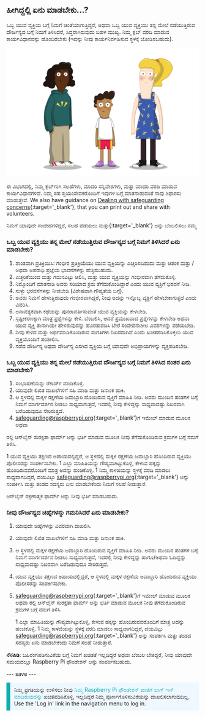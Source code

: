 ## ಹೀಗಿದ್ದಲ್ಲಿ ಏನು ಮಾಡಬೇಕು…?

ಒಬ್ಬ ಯುವ ವ್ಯಕ್ತಿಯ ಬಗ್ಗೆ ನಿಮಗೆ ಚಿಂತೆಯಾಗುತ್ತಿದ್ದರೆ, ಅಥವಾ ಒಬ್ಬ ಯುವ ವ್ಯಕ್ತಿಯು ತನ್ನ ಮೇಲೆ ನಡೆಯುತ್ತಿರುವ ದೌರ್ಜನ್ಯದ ಬಗ್ಗೆ ನಿಮಗೆ ತಿಳಿಸಿದರೆ, ಸಿದ್ಧರಾಗಿರುವುದು ಬಹಳ ಮುಖ್ಯ. ನಿಮ್ಮ ಕ್ಲಬ್ ವರದಿ ಮಾಡುವ ಕಾರ್ಯವಿಧಾನವನ್ನು ಹೊಂದಿರಬೇಕು (ಇದನ್ನು ನೀವು ಕಾರ್ಯನಿರ್ವಹಿಸುವ ಸ್ಥಳಕ್ಕೆ ಜೋಡಿಸಬಹುದು).

![ಮೂವರು ಯುವಕರು ನಿಂತಿದ್ದಾರೆ.](images/8-Diverse-Mix-2.png)

ಈ ವಿಭಾಗದಲ್ಲಿ, ನಿಮ್ಮ ಕ್ಲಬ್‌ಗಾಗಿ ಸಲಹೆಗಳು, ಮಾದರಿ ಸನ್ನಿವೇಶಗಳು, ಮತ್ತು ಮಾದರಿ ವರದಿ ಮಾಡುವ ಕಾರ್ಯವಿಧಾನಗಳಿವೆ. ನಿಮ್ಮ ಸಹ ಸ್ವಯಂಸೇವಕರೊಂದಿಗೆ ಇವುಗಳ ಬಗ್ಗೆ ಮಾತನಾಡುವಂತೆ ನಾವು ಶಿಫಾರಸು ಮಾಡುತ್ತೇವೆ. We also have guidance on [Dealing with safeguarding concerns](https://static.raspberrypi.org/files/safeguarding/Raspberry-Pi-Foundation-safeguarding-dealing-with-safeguarding-concerns.pdf){:target='_blank'}, that you can print out and share with volunteers.

ನಿಮಗೆ ಯಾವುದೇ ಸಂದೇಹಗಳಿದ್ದರೆ, ಸಲಹೆ ಪಡೆಯಲು ಮತ್ತು</a>{:target='_blank'} ಅನ್ನು ಬೆಂಬಲಿಸಲು ನಮ್ಮ

### ಒಬ್ಬ ಯುವ ವ್ಯಕ್ತಿಯು ತನ್ನ ಮೇಲೆ ನಡೆಯುತ್ತಿರುವ ದೌರ್ಜನ್ಯದ ಬಗ್ಗೆ ನಿಮಗೆ ತಿಳಿಸಿದರೆ ಏನು ಮಾಡಬೇಕು?

1. ಶಾಂತವಾಗಿ ಪ್ರತಿಕ್ರಿಯಿಸಿ: ಗಂಭೀರ ಪ್ರತಿಕ್ರಿಯೆಯು ಯುವ ವ್ಯಕ್ತಿಯನ್ನು ಎಚ್ಚರಿಸಬಹುದು ಮತ್ತು ಆತಂಕ ಮತ್ತು / ಅಥವಾ ಅಪರಾಧಿ ಪ್ರಜ್ಞೆಯ ಭಾವನೆಗಳನ್ನು ಹೆಚ್ಚಿಸಬಹುದು.
1. ಎಚ್ಚರಿಕೆಯಿಂದ ಮತ್ತು ಗಮನವಿಟ್ಟು ಆಲಿಸಿ, ಮತ್ತು ಯುವ ವ್ಯಕ್ತಿಯನ್ನು ಗಂಭೀರವಾಗಿ ತೆಗೆದುಕೊಳ್ಳಿ.
1. ನಿಮ್ಮೊಂದಿಗೆ ಮಾತನಾಡಿ ಅವರು ಸರಿಯಾದ ಕ್ರಮ ತೆಗೆದುಕೊಂಡಿದ್ದಾರೆ ಎಂದು ಯುವ ವ್ಯಕ್ತಿಗೆ ಭರವಸೆ ನೀಡಿ.
1. ಸುಳ್ಳು ಭರವಸೆಗಳನ್ನು ನೀಡಬೇಡಿ (ವಿಶೇಷವಾಗಿ ಗೌಪ್ಯತೆಯ ಬಗ್ಗೆ).
1. ಅವರು ನಿಮಗೆ ಹೇಳುತ್ತಿರುವುದು ಗಂಭೀರವಾಗಿದ್ದರೆ, ನೀವು ಅದನ್ನು ಇನ್ನೊಬ್ಬ ವ್ಯಕ್ತಿಗೆ ಹೇಳಬೇಕಾಗುತ್ತದೆ ಎಂದು ವಿವರಿಸಿ.
1. ಅನಾವಶ್ಯಕವಾಗಿ ಕಥೆಯನ್ನು ಪುನರಾವರ್ತಿಸುವಂತೆ ಯುವ ವ್ಯಕ್ತಿಯನ್ನು ಕೇಳಬೇಡಿ.
1. ಸ್ಪಷ್ಟೀಕರಣಕ್ಕಾಗಿ ಮಾತ್ರ ಪ್ರಶ್ನೆಗಳನ್ನು ಕೇಳಿ. ಬೆಂಬಲಿಸಿ, ಆದರೆ ಪ್ರಮುಖವಾದ ಪ್ರಶ್ನೆಗಳನ್ನು ಕೇಳಬೇಡಿ ಅಥವಾ ಯುವ ವ್ಯಕ್ತಿ ತಾನಾಗಿಯೇ ಹೇಳಿರುವುದನ್ನು ಹೊರತುಪಡಿಸಿ ಬೇರೆ ಸಂವೇದನಾಶೀಲ ವಿವರಗಳನ್ನು ಪಡೆಯಬೇಡಿ.
1. ನೀವು ಕೇಳಿದ ಮತ್ತು ಅರ್ಥಮಾಡಿಕೊಂಡಿರುವ ಸಂಗತಿಗಳು ನಿಖರವಾಗಿವೆ ಎಂದು ಖಚಿತಪಡಿಸಿಕೊಳ್ಳಲು ಯುವ ವ್ಯಕ್ತಿಯೊಂದಿಗೆ ಪರಿಶೀಲಿಸಿ.
1. ನಡೆದ ದೌರ್ಜನ್ಯ ಅಥವಾ ದೌರ್ಜನ್ಯ ಎಸಗಿದ ವ್ಯಕ್ತಿಯ ಬಗ್ಗೆ ಯಾವುದೇ ಅಭಿಪ್ರಾಯಗಳನ್ನು ವ್ಯಕ್ತಪಡಿಸಬೇಡಿ.

### ಒಬ್ಬ ಯುವ ವ್ಯಕ್ತಿಯು ತನ್ನ ಮೇಲೆ ನಡೆಯುತ್ತಿರುವ ದೌರ್ಜನ್ಯದ ಬಗ್ಗೆ ನಿಮಗೆ ತಿಳಿಸಿದ ನಂತರ ಏನು ಮಾಡಬೇಕು?

1. ಸಂಭಾಷಣೆಯನ್ನು ರೆಕಾರ್ಡ್ ಮಾಡಿಕೊಳ್ಳಿ.
1. ಯಾವುದೇ ಲಿಖಿತ ದಾಖಲೆಗಳಿಗೆ ಸಹಿ ಮಾಡಿ ಮತ್ತು ದಿನಾಂಕ ಹಾಕಿ.
1. ಆ ಸ್ಥಳದಲ್ಲಿ ಮಕ್ಕಳ ರಕ್ಷಣೆಯ ಜವಾಬ್ದಾರಿ ಹೊಂದಿರುವ ವ್ಯಕ್ತಿಗೆ ಮಾಹಿತಿ ನೀಡಿ. ಅವರು ಮುಂದಿನ ಹಂತಗಳ ಬಗ್ಗೆ ನಿಮಗೆ ಮಾರ್ಗದರ್ಶನ ನೀಡಲು ಸಾಧ್ಯವಾಗುತ್ತದೆ, ಇದರಲ್ಲಿ ನೀವು ಕೇಳಿದ್ದನ್ನು ಸಾಧ್ಯವಾದಷ್ಟು ನಿಖರವಾಗಿ ಬರೆದಿಡುವುದೂ ಸೇರಿರುತ್ತದೆ.
1. [safeguarding@raspberrypi.org](mailto:safeguarding@raspberrypi.org){:target='_blank'}ಗೆ ಇಮೇಲ್ ಮಾಡುವ ಮೂಲಕ ಅಥವಾ

ರಲ್ಲಿ ಆನ್‍‌ಲೈನ್ ಸುರಕ್ಷತಾ ಫಾರ್ಮ್ ಅನ್ನು ಭರ್ತಿ ಮಾಡುವ ಮೂಲಕ ನೀವು ತೆಗೆದುಕೊಂಡಿರುವ ಕ್ರಮಗಳ ಬಗ್ಗೆ ನಮಗೆ ತಿಳಿಸಿ.</li> 
   
   1 ಯುವ ವ್ಯಕ್ತಿಯು ತಕ್ಷಣದ ಅಪಾಯದಲ್ಲಿದ್ದರೆ, ಆ ಸ್ಥಳದಲ್ಲಿ ಮಕ್ಕಳ ರಕ್ಷಣೆಯ ಜವಾಬ್ದಾರಿ ಹೊಂದಿರುವ ವ್ಯಕ್ತಿಯು ಪೊಲೀಸರನ್ನು ಸಂಪರ್ಕಿಸಬೇಕು. 
1 ಎಲ್ಲಾ ಮಾಹಿತಿಯನ್ನು ಗೌಪ್ಯವಾಗಿಟ್ಟುಕೊಳ್ಳಿ, ಕೇಳುವ ಹಕ್ಕನ್ನು ಹೊಂದಿರುವವರೊಂದಿಗೆ ಮಾತ್ರ ಅದನ್ನು ಹಂಚಿಕೊಳ್ಳಿ.
1 ನಿಮ್ಮ ಕಾಳಜಿಯನ್ನು ಸ್ಥಳಕ್ಕೆ ವರದಿ ಮಾಡಲು ಸಾಧ್ಯವಾಗದಿದ್ದರೆ, ದಯವಿಟ್ಟು [safeguarding@raspberrypi.org](mailto:safeguarding@raspberrypi.org){:target='_blank'} ಅನ್ನು ಸಂಪರ್ಕಿಸಿ ಮತ್ತು ತಂಡದ ಸದಸ್ಯರು ಏನು ಮಾಡಬೇಕೆಂದು ನಿಮಗೆ ಸಲಹೆ ನೀಡುತ್ತಾರೆ.</ol> 

ಆನ್‌ಲೈನ್ ರಕ್ಷಣಾತ್ಮಕ ಫಾರ್ಮ್ ಅನ್ನು ನೀವು ಭರ್ತಿ ಮಾಡಬಹುದು.



### ನೀವು ದೌರ್ಜನ್ಯದ ಚಿಹ್ನೆಗಳನ್ನು ಗಮನಿಸಿದರೆ ಏನು ಮಾಡಬೇಕು?

1. ಯಾವುದೇ ಚಿಹ್ನೆಗಳನ್ನು ವಿವರವಾಗಿ ದಾಖಲಿಸಿ.
1. ಯಾವುದೇ ಲಿಖಿತ ದಾಖಲೆಗಳಿಗೆ ಸಹಿ ಮಾಡಿ ಮತ್ತು ದಿನಾಂಕ ಹಾಕಿ.
1. ಆ ಸ್ಥಳದಲ್ಲಿ ಮಕ್ಕಳ ರಕ್ಷಣೆಯ ಜವಾಬ್ದಾರಿ ಹೊಂದಿರುವ ವ್ಯಕ್ತಿಗೆ ಮಾಹಿತಿ ನೀಡಿ. ಅವರು ಮುಂದಿನ ಹಂತಗಳ ಬಗ್ಗೆ ನಿಮಗೆ ಮಾರ್ಗದರ್ಶನ ನೀಡಲು ಸಾಧ್ಯವಾಗುತ್ತದೆ, ಇದರಲ್ಲಿ ನೀವು ಕೇಳಿದ್ದನ್ನು ಹಾಗೂ/ಅಥವಾ ಓದಿದ್ದನ್ನು ಸಾಧ್ಯವಾದಷ್ಟು ನಿಖರವಾಗಿ ಬರೆದಿಡುವುದೂ ಸೇರಿರುತ್ತದೆ.
1. ಯುವ ವ್ಯಕ್ತಿಯು ತಕ್ಷಣದ ಅಪಾಯದಲ್ಲಿದ್ದರೆ, ಆ ಸ್ಥಳದಲ್ಲಿ ಮಕ್ಕಳ ರಕ್ಷಣೆಯ ಜವಾಬ್ದಾರಿ ಹೊಂದಿರುವ ವ್ಯಕ್ತಿಯು ಪೊಲೀಸರನ್ನು ಸಂಪರ್ಕಿಸಬೇಕು.
1. [safeguarding@raspberrypi.org](mailto:safeguarding@raspberrypi.org){:target='_blank'}ಗೆ ಇಮೇಲ್ ಮಾಡುವ ಮೂಲಕ ಅಥವಾ ರಲ್ಲಿ ಆನ್‍‌ಲೈನ್ ಸುರಕ್ಷತಾ ಫಾರ್ಮ್ ಅನ್ನು ಭರ್ತಿ ಮಾಡುವ ಮೂಲಕ ನೀವು ತೆಗೆದುಕೊಂಡಿರುವ ಕ್ರಮಗಳ ಬಗ್ಗೆ ನಮಗೆ ತಿಳಿಸಿ.</li> 
   
   1 ಎಲ್ಲಾ ಮಾಹಿತಿಯನ್ನು ಗೌಪ್ಯವಾಗಿಟ್ಟುಕೊಳ್ಳಿ, ಕೇಳುವ ಹಕ್ಕನ್ನು ಹೊಂದಿರುವವರೊಂದಿಗೆ ಮಾತ್ರ ಅದನ್ನು ಹಂಚಿಕೊಳ್ಳಿ.
1 ನಿಮ್ಮ ಕಾಳಜಿಯನ್ನು ಸ್ಥಳಕ್ಕೆ ವರದಿ ಮಾಡಲು ಸಾಧ್ಯವಾಗದಿದ್ದರೆ, ದಯವಿಟ್ಟು [safeguarding@raspberrypi.org](mailto:safeguarding@raspberrypi.org){:target='_blank'} ಅನ್ನು ಸಂಪರ್ಕಿಸಿ ಮತ್ತು ತಂಡದ ಸದಸ್ಯರು ಏನು ಮಾಡಬೇಕೆಂದು ನಿಮಗೆ ಸಲಹೆ ನೀಡುತ್ತಾರೆ.</ol> 

**ನೆನಪಿಡಿ**: ಬಹಿರಂಗಪಡಿಸುವಿಕೆಯ ಬಗ್ಗೆ ನಿಮಗೆ ಖಚಿತತೆ ಇಲ್ಲದಿದ್ದರೆ ಅಥವಾ ಬೆಂಬಲ ಬೇಕಿದ್ದರೆ, ನೀವು ಯಾವುದೇ ಸಮಯದಲ್ಲೂ Raspberry Pi ಫೌಂಡೇಶನ್ ಅನ್ನು ಸಂಪರ್ಕಿಸಬಹುದು.

--- save ---

<p style="border-left: solid; border-width:10px; border-color: #0faeb0; background-color: aliceblue; padding: 10px;">
ನಿಮ್ಮ ಪ್ರಗತಿಯನ್ನು ಉಳಿಸಲು ನೀವು <span style="color: #0faeb0"> ನಿಮ್ಮ Raspberry Pi ಫೌಂಡೇಶನ್ ಖಾತೆಗೆ ಲಾಗ್ ಇನ್ ಮಾಡಿರುವುದನ್ನು</span> ಖಚಿತಪಡಿಸಿಕೊಳ್ಳಿ, ಇಲ್ಲದಿದ್ದರೆ ನಿಮ್ಮ ಪೂರ್ಣಗೊಳಿಸುವಿಕೆಯನ್ನು ದಾಖಲಿಸಲಾಗುವುದಿಲ್ಲ. Use the 'Log in' link in the navigation menu to log in.
</p>
